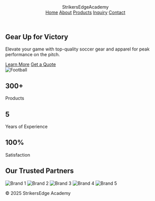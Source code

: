 <!DOCTYPE html>
<html lang="en">
<head>
  <meta charset="UTF-8">
  <meta name="viewport" content="width=device-width, initial-scale=1.0">
  <title>StrikersEdge | Your Goal, Your Game, Your Edge</title>
  <link rel="stylesheet" href="stylesheet.css">
  <link rel="preconnect" href="https://fonts.googleapis.com">
  <link rel="preconnect" href="https://fonts.gstatic.com" crossorigin>
  <link href="https://fonts.googleapis.com/css2?family=Roboto:wght@400;700&display=swap" rel="stylesheet">
</head>
<body>

  <!-- Header / Navigation -->
  <header>
    <div class="logo">StrikersEdge<span>Academy</span></div>
    <nav>
       <a href="Strikers Edge.html" class="active">Home</a>
 <a href="about.html">About</a>
      <a href="Products.html">Products</a>
      <a href="enquiry.html">Inquiry</a>
      <a href="contact.html">Contact</a>
    </nav>
  </header>

  <!-- Hero Section -->
  <section class="hero">
    <div class="hero-content">
      <h1>Gear Up for Victory</h1>
<p>Elevate your game with top-quality soccer gear and apparel for peak performance on the pitch.</p>
      <div class="buttons">
        <a href="#" class="btn primary">Learn More</a>
        <a href="#" class="btn secondary">Get a Quote</a>
      </div>
    </div>
    <div class="hero-image">
      <img src="pictures\football.jpg" alt="Football">
    </div>
  </section>

  <!-- Stats Section -->
  <section class="stats">
    <div class="stat">
      <i class="fas fa-rocket"></i>  <!-- Font Awesome Icon -->
      <h2>300+</h2>
      <p>Products</p>
    </div>
    <div class="stat">
      <i class="fas fa-clock"></i> <!-- Font Awesome Icon -->
      <h2>5</h2>
      <p>Years of Experience</p>
    </div>
    <div class="stat">
      <i class="fas fa-check-circle"></i> <!-- Font Awesome Icon -->
      <h2>100%</h2>
      <p>Satisfaction</p>
    </div>
  </section>

   <!-- Brands Section -->
  <section class="brands">
    <h2>Our Trusted Partners</h2>
    <div class="brand-logos">
      <img src="images/brand1.png" alt="Brand 1">
      <img src="images/brand2.png" alt="Brand 2">
      <img src="images/brand3.png" alt="Brand 3">
      <img src="images/brand4.png" alt="Brand 4">
      <img src="images/brand5.png" alt="Brand 5">
    </div>
  </section>

  <!-- Footer (Add a basic footer if you don't have one) -->
  <footer>
    <p>&copy; 2025 StrikersEdge Academy</p>
  </footer>

  <script src="https://kit.fontawesome.com/yourfontawesomekit.js" crossorigin="anonymous"></script>
</body>
</html>
